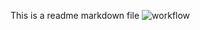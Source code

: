 This is a readme markdown file
![workflow](https://github.com/JoeMMCC/SEM/actions/workflows/main.yml/badge.svg)
